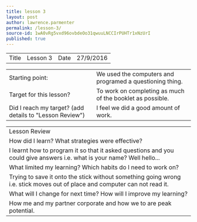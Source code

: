 ```yaml
---
title: lesson 3
layout: post
author: lawrence.parmenter
permalink: /lesson-3/
source-id: 1wA0vRg5vxd96ovbdeOo31qwuuLNCCIrPUHTr1xNzUrI
published: true
---
```

<table>
  <tr>
    <td>Title</td>
    <td>Lesson 3</td>
    <td>Date</td>
    <td>27/9/2016</td>
  </tr>
</table>


<table>
  <tr>
    <td>Starting point:</td>
    <td>We used the computers and programed a questioning thing.</td>
  </tr>
  <tr>
    <td>Target for this lesson?</td>
    <td>To work on completing as much of the booklet as possible.</td>
  </tr>
  <tr>
    <td>Did I reach my target? 
(add details to "Lesson Review")</td>
    <td>I feel we did a good amount of work.</td>
  </tr>
</table>


<table>
  <tr>
    <td>Lesson Review</td>
  </tr>
  <tr>
    <td>How did I learn? What strategies were effective? </td>
  </tr>
  <tr>
    <td>I learnt how to program it so that it asked questions and you could give answers i.e. what is your name? Well hello... </td>
  </tr>
  <tr>
    <td>What limited my learning? Which habits do I need to work on? </td>
  </tr>
  <tr>
    <td>Trying to save it onto the stick without something going wrong i.e. stick moves out of place and computer can not read it.</td>
  </tr>
  <tr>
    <td>What will I change for next time? How will I improve my learning?</td>
  </tr>
  <tr>
    <td>How me and my partner corporate and how we to are peak potential.  </td>
  </tr>
</table>


